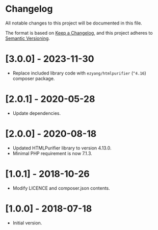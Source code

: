 # Changelog
All notable changes to this project will be documented in this file.

The format is based on [Keep a Changelog](https://keepachangelog.com/en/1.0.0/),
and this project adheres to [Semantic Versioning](https://semver.org/spec/v2.0.0.html).

# [3.0.0] - 2023-11-30

- Replace included library code with `ezyang/htmlpurifier` (`^4.16`) composer package.

# [2.0.1] - 2020-05-28

- Update dependencies.

# [2.0.0] - 2020-08-18

- Updated HTMLPurifier library to version 4.13.0.
- Minimal PHP requirement is now 7.1.3.

# [1.0.1] - 2018-10-26

- Modify LICENCE and composer.json contents.

# [1.0.0] - 2018-07-18

- Initial version.
